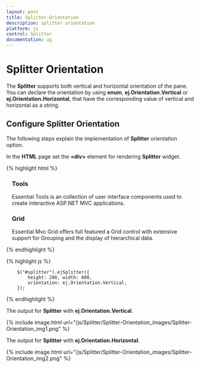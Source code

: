 ```yaml
---
layout: post
title: Splitter-Orientation
description: splitter orientation
platform: js
control: Splitter
documentation: ug
---
```


# Splitter Orientation

The **Splitter** supports both vertical and horizontal orientation of the pane. You can declare the orientation by using **enum**, **ej.Orientation.Vertical** or **ej.Orientation.Horizontal**, that have the corresponding value of vertical and horizontal as a string.

## Configure Splitter Orientation

The following steps explain the implementation of **Splitter** orientation option.

In the **HTML** page set the **&lt;div&gt;** element for rendering **Splitter** widget. 

{% highlight html %}

<div id="splitter">
    <div>
        <div style="padding: 0px 15px;">
            <h3 class="h3">Tools </h3>
            Essential Tools is an collection of user interface components used to create interactive
            ASP.NET MVC applications.
        </div>
    </div>
    <div>
        <div style="padding: 0px 15px;">
            <h3 class="h3">Grid </h3>
            Essential Mvc Grid offers full featured a Grid control with extensive support for
            Grouping and the display of hierarchical data.
        </div>
    </div>
</div>

{% endhighlight %}

{% highlight js %}

        $("#splitter").ejSplitter({
            height: 280, width: 600,
            orientation: ej.Orientation.Vertical,
        });  

{% endhighlight %}


The output for **Splitter** with **ej.Orientation.Vertical**.

{% include image.html url="/js/Splitter/Splitter-Orientation_images/Splitter-Orientation_img1.png" %}

The output for **Splitter** with **ej.Orientation.Horizontal**.

{% include image.html url="/js/Splitter/Splitter-Orientation_images/Splitter-Orientation_img2.png" %}

